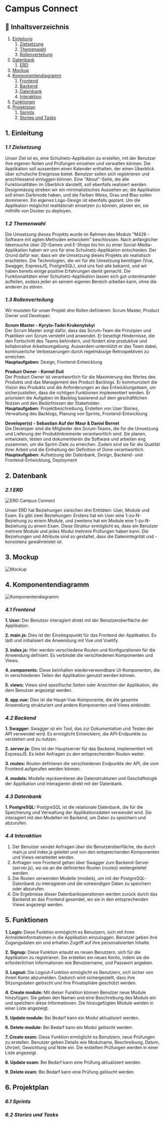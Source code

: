 # Campus Connect

## :scroll: Inhaltsverzeichnis

1. [Einleitung](#1-einleitung)
   1. [Zielsetzung](#11-zielsetzung)
   2. [Themenwahl](#12-themenwahl)
   3. [Rollenverteilung](#13-rollenverteilung)
2. [Datenbank](#2-datenbank)
   1. [ERD](#21-erd)
3. [Mockup](#3-mockup)
4. [Komponentendiagramm](#4-komponentendiagramm)
   1. [Frontend](#41-frontend)
   2. [Backend](#42-backend)
   3. [Datenbank](#43-datenbank)
   4. [Interaktion](#44-interaktion)
5. [Funktionen](#5-funktionen)
6. [Projektplan](#6-projektplan)
   1. [Sprints](#61-sprints)
   2. [Stories und Tasks](#62-stories-und-tasks)

## 1. Einleitung

### _1.1 Zielsetzung_

Unser Ziel ist es, eine Schulnetz-Applikation zu erstellen, mit der Benutzer ihre eigenen Noten und Prüfungen einsehen und verwalten können. Die Applikation soll ausserdem einen Kalender enthalten, der einen Überblick über schulische Ereignisse bietet. Benutzer sollen sich registrieren und anschliessend einloggen können. Eine "About"-Seite, die alle Funktionalitäten im Überblick darstellt, soll ebenfalls realisiert werden. Designmässig streben wir ein minimalistisches Aussehen an; die Applikation soll einen Darkmode haben, und die Farben Weiss, Grau und Blau sollen dominieren. Ein eigenes Logo-Design ist ebenfalls geplant. Um die Applikation möglichst realitätsnah einsetzen zu können, planen wir, sie mithilfe von Docker zu deployen.

### _1.2 Themenwahl_

Die Umsetzung dieses Projekts wurde im Rahmen des Moduls "M426 - Software mit agilen Methoden entwickeln" beschlossen. Nach anfänglicher Ideensuche über 2D-Games und E-Shops bis hin zu einer Social-Media-Applikation haben wir uns für eine Schulnetz-Applikation entschieden. Der Grund dafür war, dass wir die Umsetzung dieses Projekts als realistisch erachteten. Die Technologien, die wir für die Umsetzung benötigen (Vue, Swagger, ExpressJS, PostgreSQL), sind uns fast alle bekannt, und wir haben bereits einige positive Erfahrungen damit gemacht. Die Funktionalitäten einer Schulnetz-Applikation lassen sich gut untereinander aufteilen, sodass jeder an seinem eigenen Bereich arbeiten kann, ohne die anderen zu stören.

### _1.3 Rollenverteilung_

Wir mussten für unser Projekt drei Rollen definieren: Scrum Master, Product Owner und Developer. <br>

**Scrum Master - Kyrylo-Tadei Krukenytskyi** <br>
Der Scrum Master sorgt dafür, dass das Scrum-Team die Prinzipien und Praktiken von Scrum versteht und anwendet. Er beseitigt Hindernisse, die den Fortschritt des Teams behindern, und fördert eine produktive und kollaborative Arbeitsumgebung. Ausserdem unterstützt er das Team dabei, kontinuierliche Verbesserungen durch regelmässige Retrospektiven zu erreichen. <br>
**Hauptaufgaben:** Design, Frontend-Entwicklung

**Product Owner - Kornel Duli** <br>
Der Product Owner ist verantwortlich für die Maximierung des Wertes des Produkts und das Management des Product Backlogs. Er kommuniziert die Vision des Produkts und die Anforderungen an das Entwicklungsteam, um sicherzustellen, dass die richtigen Funktionen implementiert werden. Er priorisiert die Aufgaben im Backlog basierend auf dem geschäftlichen Nutzen und den Bedürfnissen der Stakeholder. <br>
**Hauptaufgaben:** Projektbeschreibung, Erstellen von User Stories, Verwaltung des Backlogs, Planung von Sprints, Frontend-Entwicklung

**Developer(s) - Sebastian Auf der Maur & Daniel Bernet** <br>
Die Developer sind die Mitglieder des Scrum-Teams, die für die Umsetzung und Lieferung der Produktinkremente verantwortlich sind. Sie planen, entwickeln, testen und dokumentieren die Software und arbeiten eng zusammen, um die Sprint-Ziele zu erreichen. Zudem sind sie für die Qualität ihrer Arbeit und die Einhaltung der Definition of Done verantwortlich. <br>
**Hauptaufgaben:** Aufsetzung der Datenbank, Design, Backend- und Frontend-Entwicklung, Deployment

## 2. Datenbank

### _2.1 ERD_

![ERD Campus Connect](documentation_backend/ERDCampusConnect.png)

Unser ERD hat Beziehungen zwischen drei Entitäten: User, Module und Exam. Es gibt zwei Beziehungen: Erstens hat ein User eine 1-zu-N-Beziehung zu einem Module, und zweitens hat ein Module eine 1-zu-N-Beziehung zu einem Exam. Diese Struktur ermöglicht es, dass ein Benutzer mehrere Module und jedes Modul mehrere Prüfungen haben kann. Die Beziehungen und Attribute sind so gestaltet, dass die Datenintegrität und -konsistenz gewährleistet ist.

## 3. Mockup

![Mockup](documentation_frontend/mockup/mockup.png)

## 4. Komponentendiagramm

![Komponentendiagramm](documentation_backend/Komponentendiagramm.png)

### _4.1 Frontend_

**1. User:** Der Benutzer interagiert direkt mit der Benutzeroberfläche der Applikation.

**2. main.js:** Dies ist der Einstiegspunkt für das Frontend der Applikation. Es lädt und initialisiert die Anwendung mit Vue und Vuetify.

**3. index.js:** Hier werden verschiedene Routen und Konfigurationen für die Anwendung definiert. Es verbindet die verschiedenen Komponenten und Views.

**4. components:** Diese beinhalten wiederverwendbare UI-Komponenten, die in verschiedenen Teilen der Applikation genutzt werden können.

**5. views:** Views sind spezifische Seiten oder Ansichten der Applikation, die dem Benutzer angezeigt werden.

**6. app.vue:** Dies ist die Haupt-Vue-Komponente, die die gesamte Anwendung strukturiert und andere Komponenten und Views einbindet.

### _4.2 Backend_

**1. Swagger:** Swagger ist ein Tool, das zur Dokumentation und Testen der API verwendet wird. Es ermöglicht Entwicklern, die API-Endpunkte zu verstehen und zu nutzen.

**2. server.js:** Dies ist der Hauptserver für das Backend, implementiert mit ExpressJS. Es leitet Anfragen zu den entsprechenden Routen weiter.

**3. routes:** Routen definieren die verschiedenen Endpunkte der API, die vom Frontend aufgerufen werden können.

**4. models:** Modelle repräsentieren die Datenstrukturen und Geschäftslogik der Applikation und interagieren direkt mit der Datenbank.

### _4.3 Datenbank_

**1. PostgreSQL:** PostgreSQL ist die relationale Datenbank, die für die Speicherung und Verwaltung der Applikationsdaten verwendet wird. Sie interagiert mit den Modellen im Backend, um Daten zu speichern und abzurufen.

### _4.4 Interaktion_

1. Der Benutzer sendet Anfragen über die Benutzeroberfläche, die durch main.js und index.js geleitet und von den entsprechenden Komponenten und Views verarbeitet werden. <br>
2. Anfragen vom Frontend gehen über Swagger zum Backend-Server (server.js), wo sie an die definierten Routen (routes) weitergeleitet werden. <br>
3. Die Routen verwenden Modelle (models), um mit der PostgreSQL-Datenbank zu interagieren und die notwendigen Daten zu speichern oder abzurufen. <br>
4. Die Ergebnisse dieser Datenbankoperationen werden zurück durch das Backend an das Frontend gesendet, wo sie in den entsprechenden Views angezeigt werden.

## 5. Funktionen

**1. Login:** Diese Funktion ermöglicht es Benutzern, sich mit ihren Anmeldeinformationen in die Applikation einzuloggen. Benutzer geben ihre Zugangsdaten ein und erhalten Zugriff auf ihre personalisierten Inhalte.

**2. Signup:** Diese Funktion erlaubt es neuen Benutzern, sich für die Applikation zu registrieren. Sie erstellen ein neues Konto, indem sie die erforderlichen Informationen wie Benutzername, und Passwort angeben.

**3. Logout:** Die Logout-Funktion ermöglicht es Benutzern, sich sicher von ihrem Konto abzumelden. Dadurch wird sichergestellt, dass ihre Sitzungsdaten gelöscht und ihre Privatsphäre geschützt werden.

**4. Create module:** Mit dieser Funktion können Benutzer neue Module hinzufügen. Sie geben den Namen und eine Beschreibung des Moduls ein und speichern diese Informationen. Die hinzugefügten Module werden in einer Liste angezeigt.

**5. Update module:** Bei Bedarf kann ein Modul aktualisiert werden.

**6. Delete module:** Bei Bedarf kann ein Modul gelöscht werden.

**7. Create exam:** Diese Funktion ermöglicht es Benutzern, neue Prüfungen zu erstellen. Benutzer geben Details wie Modulname, Beschreibung, Datum, Uhrzeit, Gewichtung und Note ein. Die erstellten Prüfungen werden in einer Liste angezeigt.

**8. Update exam:** Bei Bedarf kann eine Prüfung aktualisiert werden.

**9. Delete exam:** Bei Bedarf kann eine Prüfung gelöscht werden.

## 6. Projektplan

### _6.1 Sprints_

### _6.2 Stories und Tasks_
